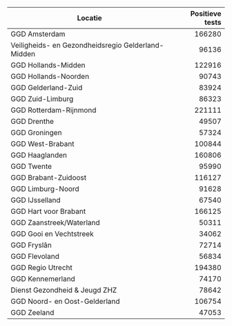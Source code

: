 | Locatie | Positieve tests |
|---------|----------------:|
| GGD Amsterdam                            | 166280 |
| Veiligheids- en Gezondheidsregio Gelderland-Midden | 96136 |
| GGD Hollands-Midden                      | 122916 |
| GGD Hollands-Noorden                     | 90743 |
| GGD Gelderland-Zuid                      | 83924 |
| GGD Zuid-Limburg                         | 86323 |
| GGD Rotterdam-Rijnmond                   | 221111 |
| GGD Drenthe                              | 49507 |
| GGD Groningen                            | 57324 |
| GGD West-Brabant                         | 100844 |
| GGD Haaglanden                           | 160806 |
| GGD Twente                               | 95990 |
| GGD Brabant-Zuidoost                     | 116127 |
| GGD Limburg-Noord                        | 91628 |
| GGD IJsselland                           | 67540 |
| GGD Hart voor Brabant                    | 166125 |
| GGD Zaanstreek/Waterland                 | 50311 |
| GGD Gooi en Vechtstreek                  | 34062 |
| GGD Fryslân                              | 72714 |
| GGD Flevoland                            | 56834 |
| GGD Regio Utrecht                        | 194380 |
| GGD Kennemerland                         | 74170 |
| Dienst Gezondheid & Jeugd ZHZ            | 78642 |
| GGD Noord- en Oost-Gelderland            | 106754 |
| GGD Zeeland                              | 47053 |
